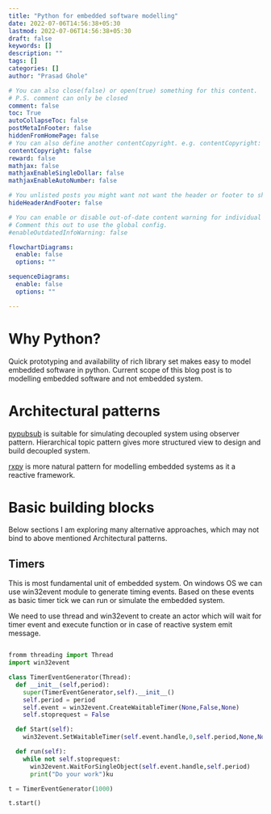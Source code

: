 ```yaml
---
title: "Python for embedded software modelling"
date: 2022-07-06T14:56:38+05:30
lastmod: 2022-07-06T14:56:38+05:30
draft: false
keywords: []
description: ""
tags: []
categories: []
author: "Prasad Ghole"

# You can also close(false) or open(true) something for this content.
# P.S. comment can only be closed
comment: false
toc: True
autoCollapseToc: false
postMetaInFooter: false
hiddenFromHomePage: false
# You can also define another contentCopyright. e.g. contentCopyright: "This is another copyright."
contentCopyright: false
reward: false
mathjax: false
mathjaxEnableSingleDollar: false
mathjaxEnableAutoNumber: false

# You unlisted posts you might want not want the header or footer to show
hideHeaderAndFooter: false

# You can enable or disable out-of-date content warning for individual post.
# Comment this out to use the global config.
#enableOutdatedInfoWarning: false

flowchartDiagrams:
  enable: false
  options: ""

sequenceDiagrams: 
  enable: false
  options: ""

---
```


<!--more-->

# Why Python?
Quick prototyping and availability of rich library set makes easy to model
embedded software in python. Current scope of this blog post is to modelling
embedded software and not embedded system.

# Architectural patterns
[pypubsub](https://pypubsub.readthedocs.io) is suitable for simulating decoupled
system using observer pattern. Hierarchical topic pattern gives more structured
view to design and build decoupled system.

[rxpy](https://rxpy.readthedocs.io/en/latest/) is more natural pattern for 
modelling embedded systems as it a reactive framework.

# Basic building blocks
Below sections I am exploring many alternative approaches, which may not bind
to above mentioned Architectural patterns. 

## Timers
This is most fundamental unit of embedded system. On windows OS we can use
win32event module to generate timing events. Based on these events as basic
timer tick we can run or simulate the embedded system.

We need to use thread and win32event to create an actor which will wait for
timer event and execute function or in case of reactive system emit message.

```python

fromm threading import Thread
import win32event

class TimerEventGenerator(Thread):
  def __init__(self,period):
    super(TimerEventGenerator,self).__init__()
    self.period = period
    self.event = win32event.CreateWaitableTimer(None,False,None)
    self.stoprequest = False

  def Start(self):
    win32event.SetWaitableTimer(self.event.handle,0,self.period,None,None,None)

  def run(self):
    while not self.stoprequest:
      win32event.WaitForSingleObject(self.event.handle,self.period)
      print("Do your work")ku

t = TimerEventGenerator(1000)

t.start()


```



